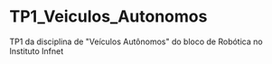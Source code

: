 # TP1_Veiculos_Autonomos
TP1 da disciplina de "Veículos Autônomos" do bloco de Robótica no Instituto Infnet
